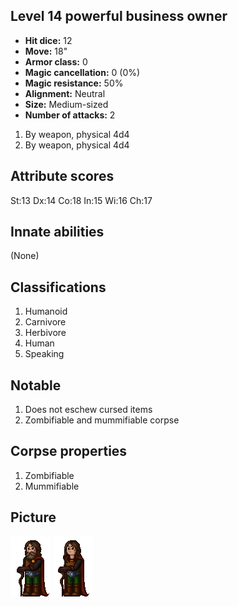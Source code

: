 ## Level 14 powerful business owner
- **Hit dice:** 12
- **Move:** 18"
- **Armor class:** 0
- **Magic cancellation:** 0 (0%)
- **Magic resistance:** 50%
- **Alignment:** Neutral
- **Size:** Medium-sized
- **Number of attacks:** 2
1. By weapon, physical 4d4
2. By weapon, physical 4d4
## Attribute scores
St:13 Dx:14 Co:18 In:15 Wi:16 Ch:17
## Innate abilities
(None)
## Classifications
1. Humanoid
2. Carnivore
3. Herbivore
4. Human
5. Speaking
## Notable
1. Does not eschew cursed items
2. Zombifiable and mummifiable corpse
## Corpse properties
1. Zombifiable
2. Mummifiable
## Picture
![Shopkeeper](https://github.com/hyvanmielenpelit/GnollHackTileSet/blob/main/Monsters/shopkeeper/shopkeeper.png) ![Shopkeeper](https://github.com/hyvanmielenpelit/GnollHackTileSet/blob/main/Monsters/shopkeeper/shopkeeper_female.png)
